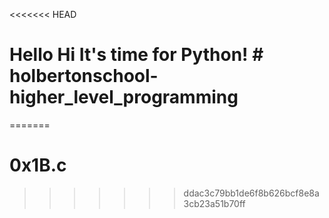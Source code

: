 <<<<<<< HEAD
# Hello Hi It's time for Python! # holbertonschool-higher_level_programming
=======
# 0x1B.c
>>>>>>> ddac3c79bb1de6f8b626bcf8e8a3cb23a51b70ff
